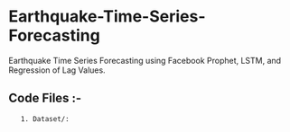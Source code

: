 # Earthquake-Time-Series-Forecasting
 Earthquake Time Series Forecasting using Facebook Prophet, LSTM, and Regression of Lag Values.

## Code Files :- 

       1. Dataset/:
